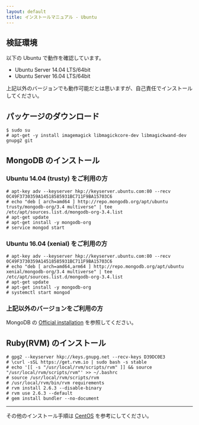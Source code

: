 ```yaml
---
layout: default
title: インストールマニュアル - Ubuntu
---
```


## 検証環境

以下の Ubuntu で動作を確認しています。

- Ubuntu Server 14.04 LTS/64bit
- Ubuntu Server 16.04 LTS/64bit

上記以外のバージョンでも動作可能だとは思いますが、自己責任でインストールしてください。

## パッケージのダウンロード

~~~
$ sudo su
# apt-get -y install imagemagick libmagickcore-dev libmagickwand-dev gnupg2 git
~~~

## MongoDB のインストール

### Ubuntu 14.04 (trusty) をご利用の方

~~~
# apt-key adv --keyserver hkp://keyserver.ubuntu.com:80 --recv 0C49F3730359A14518585931BC711F9BA15703C6
# echo "deb [ arch=amd64 ] http://repo.mongodb.org/apt/ubuntu trusty/mongodb-org/3.4 multiverse" | tee /etc/apt/sources.list.d/mongodb-org-3.4.list
# apt-get update
# apt-get install -y mongodb-org
# service mongod start
~~~

### Ubuntu 16.04 (xenial) をご利用の方

~~~
# apt-key adv --keyserver hkp://keyserver.ubuntu.com:80 --recv 0C49F3730359A14518585931BC711F9BA15703C6
# echo "deb [ arch=amd64,arm64 ] http://repo.mongodb.org/apt/ubuntu xenial/mongodb-org/3.4 multiverse" | tee /etc/apt/sources.list.d/mongodb-org-3.4.list
# apt-get update
# apt-get install -y mongodb-org
# systemctl start mongod
~~~

### 上記以外のバージョンをご利用の方

MongoDB の [Official installation](https://docs.mongodb.com/manual/tutorial/install-mongodb-on-ubuntu/) を参照してください。

## Ruby(RVM) のインストール

~~~
# gpg2 --keyserver hkp://keys.gnupg.net --recv-keys D39DC0E3
# \curl -sSL https://get.rvm.io | sudo bash -s stable
# echo '[[ -s "/usr/local/rvm/scripts/rvm" ]] && source "/usr/local/rvm/scripts/rvm"' >> ~/.bashrc
# source /usr/local/rvm/scripts/rvm
# /usr/local/rvm/bin/rvm requirements
# rvm install 2.6.3 --disable-binary
# rvm use 2.6.3 --default
# gem install bundler --no-document
~~~

---
その他のインストール手順は [CentOS](manual.html) を参考にしてください。
